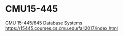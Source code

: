 # CMU15-445
CMU 15-445/645 Database Systems <br>
https://15445.courses.cs.cmu.edu/fall2017/index.html
